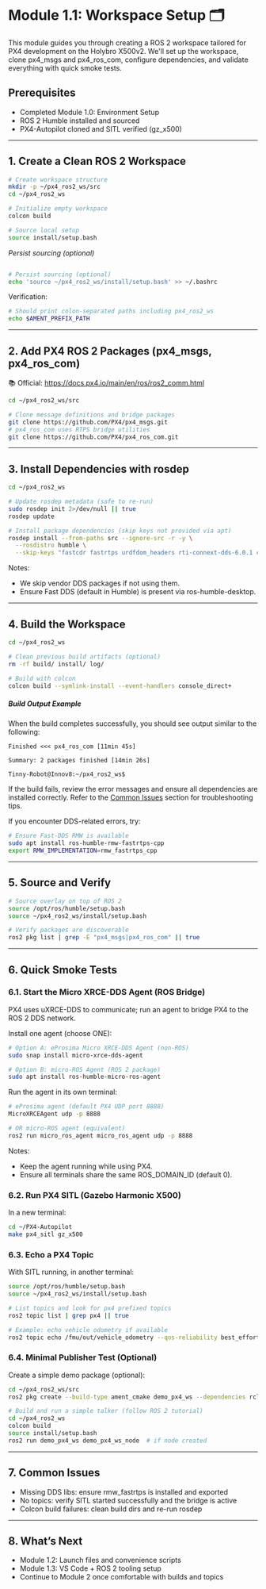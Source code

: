 # Module 1.1: Workspace Setup 🗂️

This module guides you through creating a ROS 2 workspace tailored for PX4 development on the Holybro X500v2. We'll set up the workspace, clone px4_msgs and px4_ros_com, configure dependencies, and validate everything with quick smoke tests.

## Prerequisites
- Completed Module 1.0: Environment Setup
- ROS 2 Humble installed and sourced
- PX4-Autopilot cloned and SITL verified (gz_x500)

---

## 1. Create a Clean ROS 2 Workspace

```bash
# Create workspace structure
mkdir -p ~/px4_ros2_ws/src
cd ~/px4_ros2_ws

# Initialize empty workspace
colcon build

# Source local setup
source install/setup.bash
```

*Persist sourcing (optional)*
```bash

# Persist sourcing (optional)
echo 'source ~/px4_ros2_ws/install/setup.bash' >> ~/.bashrc
```

Verification:
```bash
# Should print colon-separated paths including px4_ros2_ws
echo $AMENT_PREFIX_PATH
```

---

## 2. Add PX4 ROS 2 Packages (px4_msgs, px4_ros_com)

📚 Official: https://docs.px4.io/main/en/ros/ros2_comm.html

```bash
cd ~/px4_ros2_ws/src

# Clone message definitions and bridge packages
git clone https://github.com/PX4/px4_msgs.git
# px4_ros_com uses RTPS bridge utilities
git clone https://github.com/PX4/px4_ros_com.git

```

---

## 3. Install Dependencies with rosdep

```bash
cd ~/px4_ros2_ws

# Update rosdep metadata (safe to re-run)
sudo rosdep init 2>/dev/null || true
rosdep update

# Install package dependencies (skip keys not provided via apt)
rosdep install --from-paths src --ignore-src -r -y \
  --rosdistro humble \
  --skip-keys "fastcdr fastrtps urdfdom_headers rti-connext-dds-6.0.1 cyclonedds"
```

Notes:
- We skip vendor DDS packages if not using them.
- Ensure Fast DDS (default in Humble) is present via ros-humble-desktop.

---

## 4. Build the Workspace

```bash
cd ~/px4_ros2_ws

# Clean previous build artifacts (optional)
rm -rf build/ install/ log/

# Build with colcon
colcon build --symlink-install --event-handlers console_direct+
```

##### Build Output Example

When the build completes successfully, you should see output similar to the following:

```plaintext
Finished <<< px4_ros_com [11min 45s]

Summary: 2 packages finished [14min 26s]

Tinny-Robot@Innov8:~/px4_ros2_ws$
```

If the build fails, review the error messages and ensure all dependencies are installed correctly. Refer to the [Common Issues](#7-common-issues) section for troubleshooting tips.

If you encounter DDS-related errors, try:
```bash
# Ensure Fast-DDS RMW is available
sudo apt install ros-humble-rmw-fastrtps-cpp
export RMW_IMPLEMENTATION=rmw_fastrtps_cpp
```

---

## 5. Source and Verify

```bash
# Source overlay on top of ROS 2
source /opt/ros/humble/setup.bash
source ~/px4_ros2_ws/install/setup.bash

# Verify packages are discoverable
ros2 pkg list | grep -E "px4_msgs|px4_ros_com" || true
```

---

## 6. Quick Smoke Tests

### 6.1. Start the Micro XRCE-DDS Agent (ROS Bridge)
PX4 uses uXRCE-DDS to communicate; run an agent to bridge PX4 to the ROS 2 DDS network.

Install one agent (choose ONE):
```bash
# Option A: eProsima Micro XRCE-DDS Agent (non-ROS)
sudo snap install micro-xrce-dds-agent

# Option B: micro-ROS Agent (ROS 2 package)
sudo apt install ros-humble-micro-ros-agent
```

Run the agent in its own terminal:
```bash
# eProsima agent (default PX4 UDP port 8888)
MicroXRCEAgent udp -p 8888

# OR micro-ROS agent (equivalent)
ros2 run micro_ros_agent micro_ros_agent udp -p 8888
```

Notes:
- Keep the agent running while using PX4.
- Ensure all terminals share the same ROS_DOMAIN_ID (default 0).

### 6.2. Run PX4 SITL (Gazebo Harmonic X500)
In a new terminal:
```bash
cd ~/PX4-Autopilot
make px4_sitl gz_x500
```

### 6.3. Echo a PX4 Topic
With SITL running, in another terminal:
```bash
source /opt/ros/humble/setup.bash
source ~/px4_ros2_ws/install/setup.bash

# List topics and look for px4 prefixed topics
ros2 topic list | grep px4 || true

# Example: echo vehicle odometry if available
ros2 topic echo /fmu/out/vehicle_odometry --qos-reliability best_effort --qos-durability volatile
```

### 6.4. Minimal Publisher Test (Optional)
Create a simple demo package (optional):
```bash
cd ~/px4_ros2_ws/src
ros2 pkg create --build-type ament_cmake demo_px4_ws --dependencies rclcpp std_msgs

# Build and run a simple talker (follow ROS 2 tutorial)
cd ~/px4_ros2_ws
colcon build
source install/setup.bash
ros2 run demo_px4_ws demo_px4_ws_node  # if node created
```

---

## 7. Common Issues
- Missing DDS libs: ensure rmw_fastrtps is installed and exported
- No topics: verify SITL started successfully and the bridge is active
- Colcon build failures: clean build dirs and re-run rosdep

---

## 8. What’s Next
- Module 1.2: Launch files and convenience scripts
- Module 1.3: VS Code + ROS 2 tooling setup
- Continue to Module 2 once comfortable with builds and topics
